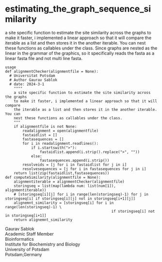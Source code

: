 # estimating_the_graph_sequence_similarity
a site specific function to estimate the site similarity across the graphs to make it faster, i implemented a linear approach so that it will compare the iterable as a list and then stores it in the another iterable. You can nest these functions as callables under the class. Since graphs are nested as the linear in the grammar of the graphics, so it specifically reads the fasta as a linear fasta file and not multi line fasta. 
```
usage
def alignmentChecker(alignmentfile = None):
  # Universitat Potsdam
  # Author Gaurav Sablok
  # date: 2024-3-1
    """"
    a site specific function to estimate the site similarity across the graphs
    to make it faster, i implemented a linear approach so that it will compare 
    the iterable as a list and then stores it in the another iterable. You can
    nest these functions as callables under the class. 
    """
    if alignmentfile is not None:
        readalignment = open(alignmentfile)
        fastaidlist = []
        fastasequences = []
        for i in readalignment.readlines():
            if i.startswith(">"):
                fastaidlist.append(i.strip().replace(">", ""))
            else:
                fastasequences.append(i.strip())
        resolveids = [j for i in fastaidlist for j in i]
        resolvesequences = [j for i in fastasequences for j in i]
    return list(zip(fastaidlist,fastasequences))
def computeSimilarity(alignmentfile = None):
    alignmentiterable = alignmentChecker(alignmentfile)
    storingseq = list(map(lambda num: list(num[1]), alignmentiterable))
    # [storingseq[i][j] for i in range(len(storingseq)-1) for j in storingseq[i] if storingseq[i][j] not in storingseq[i+1][j]] 
    alignemnt_similarity = [storingseq[i] for i in range(len(storingseq)-1) \
                                                 if storingseq[i] not in storingseq[i+1]]
    return alignemnt_similarity
```

Gaurav Sablok \
Academic Staff Member \
Bioinformatics \
Institute for Biochemistry and Biology \
University of Potsdam \
Potsdam,Germany
